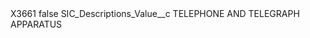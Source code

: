 <?xml version="1.0" encoding="UTF-8"?>
<CustomMetadata xmlns="http://soap.sforce.com/2006/04/metadata" xmlns:xsi="http://www.w3.org/2001/XMLSchema-instance" xmlns:xsd="http://www.w3.org/2001/XMLSchema">
    <label>X3661</label>
    <protected>false</protected>
    <values>
        <field>SIC_Descriptions_Value__c</field>
        <value xsi:type="xsd:string">TELEPHONE AND TELEGRAPH APPARATUS</value>
    </values>
</CustomMetadata>
